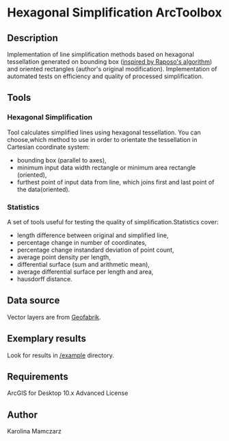 # Hexagonal Simplification ArcToolbox

## Description
Implementation of line simplification methods based on hexagonal tessellation generated on bounding box ([inspired by Raposo's algorithm](https://github.com/paulojraposo/HexQuant)) and oriented rectangles (author's original modification). Implementation of automated tests on efficiency and quality of processed simplification.

## Tools
### Hexagonal Simplification
Tool calculates simplified lines using hexagonal tessellation. You can choose,which method to use in order to orientate the tessellation in Cartesian coordinate system:
* bounding box (parallel to axes),
* minimum input data width rectangle or minimum area rectangle (oriented),
* furthest point of input data from line, which joins first and last point of the data(oriented).
### Statistics
A set of tools useful for testing the quality of simplification.Statistics cover:
* length difference between original and simplified line,
* percentage change in number of coordinates,
* percentage change instandard deviation of point count,
* average point density per length,
* differential surface (sum and arithmetic mean),
* average differential surface per length and area,
* hausdorff distance.

## Data source
Vector layers are from [Geofabrik](http://download.geofabrik.de/).

## Exemplary results
Look for results in [/example](https://github.com/karomamczi/hexagonal_simplification/tree/master/example) directory.


## Requirements
ArcGIS for Desktop 10.x Advanced License

## Author
Karolina Mamczarz
